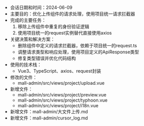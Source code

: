 - 会话日期和时间：2024-06-09
- 主要目的：优化上传组件的请求处理，使用项目统一请求拦截器
- 完成的主要任务：
  1. 移除上传组件中重复的身份验证逻辑
  2. 使用项目统一的request实例替代直接使用axios
- 关键决策和解决方案：
  - 删除组件中定义的请求拦截器，依赖于项目统一的request.ts
  - 调整请求类型和响应处理，使用项目定义的ApiResponse类型
  - 修复类型错误并优化代码结构
- 使用的技术栈：
  - Vue3、TypeScript、axios、request封装
- 修改的文件：
  - mall-admin/src/views/project/upload.vue
- 新增文件：
  - mall-admin/src/views/project/preview.vue
  - mall-admin/src/views/project/typhoon.vue
  - mall-admin/src/views/project/i18n.vue
- 新增文件：mall-admin/大文件上传.md
- 新增文件：mall-admin/cursor_log.md 
